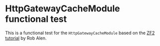 # HttpGatewayCacheModule functional test
This is a functional test for the ```HttpGatewayCacheModule``` based on the [ZF2 tutorial](https://github.com/akrabat/zf2-tutorial) by Rob Alen.
